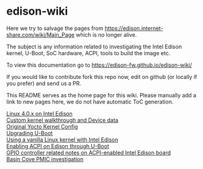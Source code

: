 # edison-wiki
Here we try to salvage the pages from https://edison.internet-share.com/wiki/Main_Page which is no longer alive.

The subject is any information related to investigating the Intel Edison kernel, U-Boot, SoC hardware, ACPI, tools to build the image etc.

To view this documentation go to https://edison-fw.github.io/edison-wiki/

If you would like to contribute fork this repo now, edit on github (or locally if you prefer) and send us a PR.

This README serves as the home page for this wiki. Please manually add a link to new pages here, we do not have automatic ToC generation.

[Linux 4.0.x on Intel Edison](linux4)  
[Custom kernel walkthrough and Device data](u-boot)  
[Original Yocto Kernel Config](orig-config)  
[Upgrading U-Boot](u-boot-update)  
[Using a vanilla Linux kernel with Intel Edison](vanilla)  
[Enabling ACPI on Edison through U-Boot](acpi)  
[GPIO controller related notes on ACPI-enabled Intel Edison board](acpi-gpio)  
[Basin Cove PMIC investigation](PMIC)  

